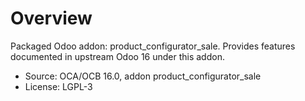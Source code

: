 # Overview

Packaged Odoo addon: product_configurator_sale. Provides features documented in upstream Odoo 16 under this addon.

- Source: OCA/OCB 16.0, addon product_configurator_sale
- License: LGPL-3
